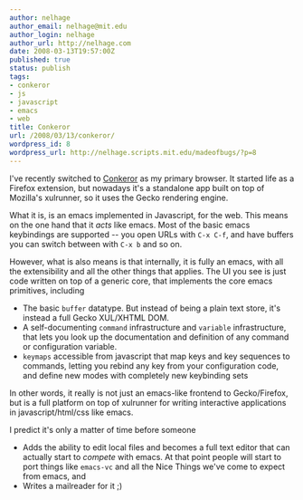 ```yaml
---
author: nelhage
author_email: nelhage@mit.edu
author_login: nelhage
author_url: http://nelhage.com
date: 2008-03-13T19:57:00Z
published: true
status: publish
tags:
- conkeror
- js
- javascript
- emacs
- web
title: Conkeror
url: /2008/03/13/conkeror/
wordpress_id: 8
wordpress_url: http://nelhage.scripts.mit.edu/madeofbugs/?p=8
---
```


I've recently switched to [Conkeror][conkeror] as my primary
browser. It started life as a Firefox extension, but nowadays it's a
standalone app built on top of Mozilla's xulrunner, so it uses the
Gecko rendering engine.

What it is, is an emacs implemented in Javascript, for the web. This
means on the one hand that it _acts_ like emacs. Most of the basic
emacs keybindings are supported -- you open URLs with `C-x C-f`, and
have buffers you can switch between with `C-x b` and so on.

However, what is also means is that internally, it is fully an emacs,
with all the extensibility and all the other things that applies. The
UI you see is just code written on top of a generic core, that
implements the core emacs primitives, including

* The basic `buffer` datatype. But instead of being a plain text
  store, it's instead a full Gecko XUL/XHTML DOM.
* A self-documenting `command` infrastructure and `variable`
  infrastructure, that lets you look up the documentation and
  definition of any command or configuration variable.
* `keymaps` accessible from javascript that map keys and
  key sequences to commands, letting you rebind any key from your
  configuration code, and define new modes with completely new
  keybinding sets

In other words, it really is not just an emacs-like frontend to
Gecko/Firefox, but is a full platform on top of xulrunner for writing
interactive applications in javascript/html/css like emacs.

I predict it's only a matter of time before someone

* Adds the ability to edit local files and becomes a full text editor
  that can actually start to _compete_ with emacs. At that point
  people will start to port things like `emacs-vc` and all the Nice
  Things we've come to expect from emacs, and
* Writes a mailreader for it ;)

[conkeror]: http://conkeror.mozdev.org
